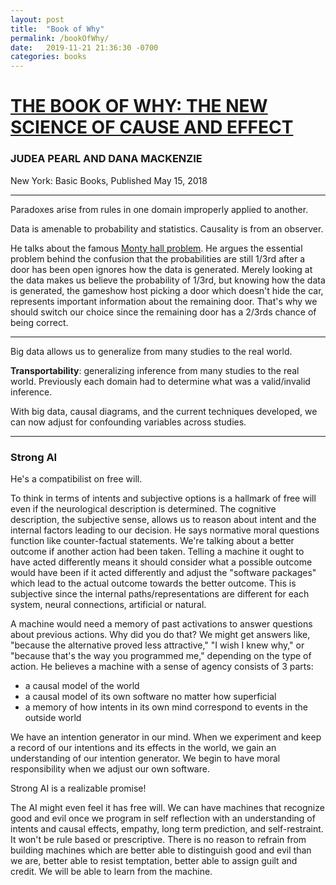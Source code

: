 ```yaml
---
layout: post
title:  "Book of Why"
permalink: /bookOfWhy/
date:   2019-11-21 21:36:30 -0700
categories: books
---
```


# [THE BOOK OF WHY: THE NEW SCIENCE OF CAUSE AND EFFECT](http://bayes.cs.ucla.edu/WHY/)
### JUDEA PEARL AND DANA MACKENZIE

New York: Basic Books, Published May 15, 2018

---

Paradoxes arise from rules in one domain improperly applied to another.

Data is amenable to probability and statistics. Causality is from an observer.

He talks about the famous [Monty hall problem](https://en.wikipedia.org/wiki/Monty_Hall_problem). He argues the essential problem behind the confusion that the probabilities are still 1/3rd after a door has been open ignores how the data is generated. Merely looking at the data makes us believe the probability of 1/3rd, but knowing how the data is generated, the gameshow host picking a door which doesn't hide the car, represents important information about the remaining door. That's why we should switch our choice since the remaining door has a 2/3rds chance of being correct.

---

Big data allows us to generalize from many studies to the real world.

**Transportability**: generalizing inference from many studies to the real world. Previously each domain had to determine what was a valid/invalid inference.

With big data, causal diagrams, and the current techniques developed, we can now adjust for confounding variables across studies.

---

### Strong AI

He's a compatibilist on free will.

To think in terms of intents and subjective options is a hallmark of free will even if the neurological description is determined. The cognitive description, the subjective sense, allows us to reason about intent and the internal factors leading to our decision. He says normative moral questions function like counter-factual statements. We're talking about a better outcome if another action had been taken. Telling a machine it ought to have acted differently means it should consider what a possible outcome would have been if it acted differently and adjust the "software packages" which lead to the actual outcome towards the better outcome. This is subjective since the internal paths/representations are different for each system, neural connections, artificial or natural.

A machine would need a memory of past activations to answer questions about previous actions. Why did you do that? We might get answers like, "because the alternative proved less attractive," "I wish I knew why," or "because that's the way you programmed me," depending on the type of action. He believes a machine with a sense of agency consists of 3 parts:
- a causal model of the world
- a causal model of its own software no matter how superficial  
- a memory of how intents in its own mind correspond to events in the outside world

We have an intention generator in our mind. When we experiment and keep a record of our intentions and its effects in the world, we gain an understanding of our intention generator. We begin to have moral responsibility when we adjust our own software.

Strong AI is a realizable promise!

The AI might even feel it has free will. We can have machines that recognize good and evil once we program in self reflection with an understanding of intents and causal effects, empathy, long term prediction, and self-restraint. It won't be rule based or prescriptive. There is no reason to refrain from building machines which are better able to distinguish good and evil than we are, better able to resist temptation, better able to assign guilt and credit. We will be able to learn from the machine.
